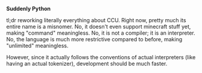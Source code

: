 **Suddenly Python**

tl;dr reworking literally everything about CCU. Right now, pretty much its entire name is a misnomer. No, it doesn't even support minecraft stuff yet, making "command" meaningless. No, it is not a compiler; it is an interpreter. No, the language is much more restrictive compared to before, making "unlimited" meaningless.

However, since it actually follows the conventions of actual interpreters (like having an actual tokenizer), development should be much faster.
